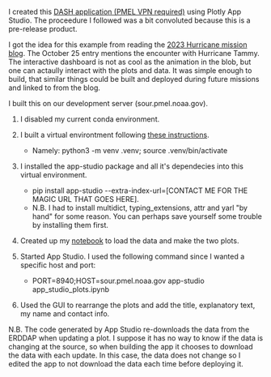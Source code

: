 I created this [DASH application (PMEL VPN required)](https://dash.pmel.noaa.gov/tammy) using Plotly App Studio. The proceedure I followed was a bit convoluted because this is a pre-release product.

I got the idea for this example from reading the [2023 Hurricane mission blog](https://www.pmel.noaa.gov/saildrone-hurricane/2023/mission-blog-2023.html). The October 25 entry mentions the encounter with Hurricane Tammy. The interactive dashboard is not as cool as the animation in the blob, but one can actaully interact with the plots and data. It was simple enough to build, that similar things could be built and deployed during future missions and linked to from the blog.

I built this on our development server (sour.pmel.noaa.gov).

1. I disabled my current conda environment.
2. I built a virtual environtment following [these instructions](https://packaging.python.org/en/latest/guides/installing-using-pip-and-virtual-environments/).
    * Namely: python3 -m venv .venv; source .venv/bin/activate
3. I installed the app-studio package and all it's dependecies into this virtual environment.
   * pip install app-studio --extra-index-url=[CONTACT ME FOR THE MAGIC URL THAT GOES HERE].
   * N.B. I had to install multidict, typing_extensions, attr and yarl "by hand" for some reason. You can perhaps save yourself some trouble by installing them first.
  
4. Created up my [notebook]() to load the data and make the two plots.
5. Started App Studio. I used the following command since I wanted a specific host and port:
     * PORT=8940;HOST=sour.pmel.noaa.gov app-studio app_studio_plots.ipynb
6. Used the GUI to rearrange the plots and add the title, explanatory text, my name and contact info.

N.B. The code generated by App Studio re-downloads the data from the ERDDAP when updating a plot. I suppose it has no way to know if the data is changing at the source, so when building the app it chooses to download the data with each update. In this case, the data does not change so I edited the app to not download the data each time before deploying it.

